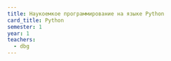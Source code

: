 ```yaml
---
title: Наукоемкое программирование на языке Python
card_title: Python
semester: 1
year: 1
teachers:
  - dbg
---
```


